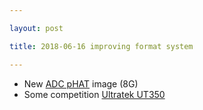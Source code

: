 ```yaml
---

layout: post

title: 2018-06-16 improving format system

---
```



-   New [ADC pHAT](http://kghosh.me/img/sdc.img.gz) image (8G)
-   Some competition [Ultratek
    UT350](http://www.usultratek.com/products/usb_ut350.htm)

